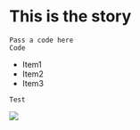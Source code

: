 # This is the story

```
Pass a code here
Code
```

* Item1
* Item2
* Item3

`Test`

![](static/images/DSC01482-M.jpg)